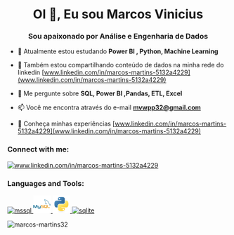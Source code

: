 <h1 align="center">OI 👋, Eu sou Marcos Vinicius</h1>
<h3 align="center">Sou apaixonado por Análise e Engenharia de Dados</h3>

- 🌱 Atualmente estou estudando **Power BI , Python, Machine Learning**

- 👯 Também estou compartilhando conteúdo de dados na minha rede do linkedin [www.linkedin.com/in/marcos-martins-5132a4229](www.linkedin.com/in/marcos-martins-5132a4229)

- 💬 Me pergunte sobre **SQL, Power BI ,Pandas, ETL, Excel**

- 📫 Você me encontra através do e-mail **mvwpp32@gmail.com**

- 📄 Conheça minhas experiências [www.linkedin.com/in/marcos-martins-5132a4229](www.linkedin.com/in/marcos-martins-5132a4229)

<h3 align="left">Connect with me:</h3>
<p align="left">
<a href="https://linkedin.com/in/www.linkedin.com/in/marcos-martins-5132a4229" target="blank"><img align="center" src="https://raw.githubusercontent.com/rahuldkjain/github-profile-readme-generator/master/src/images/icons/Social/linked-in-alt.svg" alt="www.linkedin.com/in/marcos-martins-5132a4229" height="30" width="40" /></a>
</p>

<h3 align="left">Languages and Tools:</h3>
<p align="left"> <a href="https://www.microsoft.com/en-us/sql-server" target="_blank" rel="noreferrer"> <img src="https://www.svgrepo.com/show/303229/microsoft-sql-server-logo.svg" alt="mssql" width="40" height="40"/> </a> <a href="https://www.mysql.com/" target="_blank" rel="noreferrer"> <img src="https://raw.githubusercontent.com/devicons/devicon/master/icons/mysql/mysql-original-wordmark.svg" alt="mysql" width="40" height="40"/> </a> <a href="https://www.python.org" target="_blank" rel="noreferrer"> <img src="https://raw.githubusercontent.com/devicons/devicon/master/icons/python/python-original.svg" alt="python" width="40" height="40"/> </a> <a href="https://www.sqlite.org/" target="_blank" rel="noreferrer"> <img src="https://www.vectorlogo.zone/logos/sqlite/sqlite-icon.svg" alt="sqlite" width="40" height="40"/> </a> </p>

<p><img align="center" src="https://github-readme-stats.vercel.app/api/top-langs?username=marcos-martins32&show_icons=true&locale=en&layout=compact" alt="marcos-martins32" /></p>




<!---
- 👋 Hi, I’m @Marcos-Martins32
- 👀 I’m interested in ...
- 🌱 I’m currently learning ...
- 💞️ I’m looking to collaborate on ...
- 📫 How to reach me ...
- 😄 Pronouns: ...
- ⚡ Fun fact: ...

<!---
Marcos-Martins32/Marcos-Martins32 is a ✨ special ✨ repository because its `README.md` (this file) appears on your GitHub profile.
You can click the Preview link to take a look at your changes.
--->
